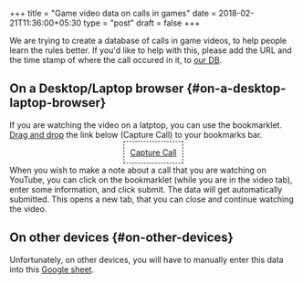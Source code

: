 +++
title = "Game video data on calls in games"
date = 2018-02-21T11:36:00+05:30
type = "post"
draft = false
+++

We are trying to create a database of calls in game videos, to help people learn
the rules better. If you'd like to help with this, please add the URL and the
time stamp of where the call occured in it, to [our DB](https://docs.google.com/spreadsheets/d/1mOa4FA3libM_l0PlbU8Jq2HDeDqHoJkEvKsr225fIsw/edit#gid=0).


## On a Desktop/Laptop browser {#on-a-desktop-laptop-browser}

If you are watching the video on a latptop, you can use the bookmarklet. [Drag
and drop](https://youtu.be/qx3NxdjajHk?t=25) the link below (Capture Call) to your bookmarks bar.

<div style="text-align: center;">
  <a style="padding: 10px; border: 1px dashed black;"
     href="javascript: (function() {   var GDOC_URL =     "https://script.google.com/macros/s/AKfycbwSJ8SBv-sWWjsz7uNrx29-7c0GWhk-os0ZsD_bwM_gU_c3TnzQ/exec";   var player = document.querySelector("#movie_player"),     time = player.getCurrentTime(),     url = player.getVideoUrl();    player.pauseVideo();    var form = document.createElement("form");   form.style.setProperty("top", "0px");   form.style.setProperty("position", "absolute");   form.style.setProperty("z-index", "10000");   form.style.setProperty("background", "white");   form.style.setProperty("padding", "5px");   form.style.setProperty("width", "310px");    var call = document.createElement("input");   call.setAttribute("type", "text");   call.setAttribute("name", "call");   call.setAttribute("id", "call");   call.setAttribute("placeholder", "Enter type of call");   call.style.setProperty("background-color", "lightpink");   call.style.setProperty("width", "300px");   call.style.setProperty("margin", "2px");   call.style.setProperty("padding", "2px");   call.style.setProperty("font-family", "monospace");   form.append(call);    var comment = document.createElement("textarea");   comment.setAttribute("placeholder", "Additional comments if any... ");   comment.style.setProperty("margin", "2px");   comment.style.setProperty("padding", "2px");   comment.style.setProperty("width", "300px");   comment.style.setProperty("height", "200px");   form.append(comment);    var submit = document.createElement("button");   submit.setAttribute("disabled", "1");   submit.style.setProperty("background-color", "lightgreen");   submit.textContent = "Submit";   form.append(submit);   submit.onclick = function(e) {     e.preventDefault();     submit_data(url, time, call.value, comment.value);     form.remove();   };   call.onkeyup = function(e) {     if (!call.value) {       submit.setAttribute("disabled", "1");       call.style.setProperty("background-color", "lightpink");     } else {       submit.removeAttribute("disabled");       call.style.setProperty("background-color", "white");     }   };    var cancel = document.createElement("button");   cancel.textContent = "X";   cancel.style.setProperty("border", "0px");   cancel.style.setProperty("background", "red");   cancel.style.setProperty("float", "right");   form.append(cancel);   cancel.onclick = function() {     form.remove();   };    document.body.append(form);    var submit_data = function(url, time, call, comment) {     url = encodeURIComponent(url);     time = encodeURIComponent(time);     call = encodeURIComponent(call);     comment = encodeURIComponent(comment);     var data_url = `${GDOC_URL}?url=${url}&time=${time}&call=${call}&comment=${comment}`;     window.open(data_url);   }; })();">
    Capture Call
  </a>
</div>

When you wish to make a note about a call that you are watching on YouTube, you
can click on the bookmarklet (while you are in the video tab), enter some
information, and click submit. The data will get automatically submitted. This
opens a new tab, that you can close and continue watching the video.


## On other devices {#on-other-devices}

Unfortunately, on other devices, you will have to manually enter this data into
this [Google sheet](https://docs.google.com/spreadsheets/d/1mOa4FA3libM_l0PlbU8Jq2HDeDqHoJkEvKsr225fIsw/edit#gid=0).
